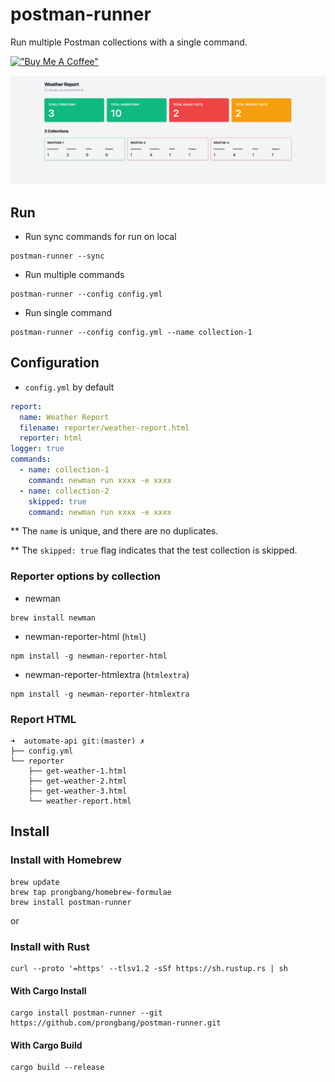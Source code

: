# postman-runner

Run multiple Postman collections with a single command.

[!["Buy Me A Coffee"](https://www.buymeacoffee.com/assets/img/custom_images/orange_img.png)](https://www.buymeacoffee.com/prongbang)

![preview.png](screenshots/preview.png)

## Run

- Run sync commands for run on local

```shell
postman-runner --sync
```

- Run multiple commands

```shell
postman-runner --config config.yml
```

- Run single command

```shell
postman-runner --config config.yml --name collection-1
```

## Configuration

- `config.yml` by default

```yaml
report:
  name: Weather Report
  filename: reporter/weather-report.html
  reporter: html
logger: true
commands:
  - name: collection-1
    command: newman run xxxx -e xxxx
  - name: collection-2
    skipped: true
    command: newman run xxxx -e xxxx
```

** The `name` is unique, and there are no duplicates.

** The `skipped: true` flag indicates that the test collection is skipped.

### Reporter options by collection

- newman

```shell
brew install newman
```

- newman-reporter-html (`html`)

```shell
npm install -g newman-reporter-html
```

- newman-reporter-htmlextra (`htmlextra`)

```shell
npm install -g newman-reporter-htmlextra
```

### Report HTML

```shell
➜  automate-api git:(master) ✗ 
├── config.yml
└── reporter
    ├── get-weather-1.html
    ├── get-weather-2.html
    ├── get-weather-3.html
    └── weather-report.html
```

## Install

### Install with Homebrew

```shell
brew update
brew tap prongbang/homebrew-formulae
brew install postman-runner
```

or

### Install with Rust

```shell
curl --proto '=https' --tlsv1.2 -sSf https://sh.rustup.rs | sh
```

#### With Cargo Install

```shell
cargo install postman-runner --git https://github.com/prongbang/postman-runner.git
```

#### With Cargo Build

```shell
cargo build --release
```

